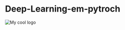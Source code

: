 # Deep-Learning-em-pytroch

<img src="https://icon-icons.com/pt/icone/pytorch-logo/169823" alt="My cool logo"/>
